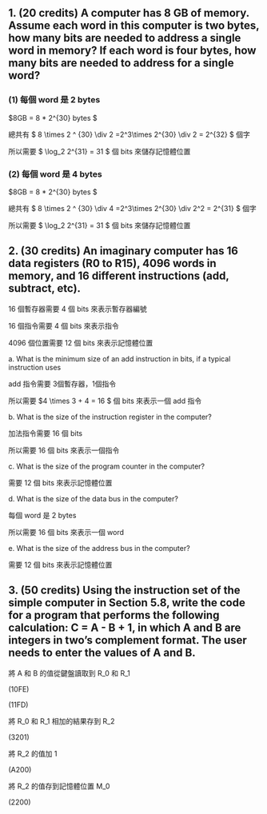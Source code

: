 ## 1. (20 credits) A computer has 8 GB of memory. Assume each word in this computer is two bytes, how many bits are needed to address a single word in memory? If each word is four bytes, how many bits are needed to address for a single word?


### (1) 每個 word 是 2 bytes
$8GB = 8 * 2^{30} bytes $

總共有 $ 8 \times 2 ^ {30} \div 2 =2^3\times 2^{30} \div 2 = 2^{32} $ 個字

所以需要 $ \log_2 2^{31}  = 31 $ 個 bits 來儲存記憶體位置

### (2) 每個 word 是 4 bytes

$8GB = 8 * 2^{30} bytes $

總共有 $ 8 \times 2 ^ {30} \div 4 =2^3\times 2^{30} \div 2^2 = 2^{31} $ 個字

所以需要 $ \log_2 2^{31}  = 31 $ 個 bits 來儲存記憶體位置


## 2. (30 credits) An imaginary computer has 16 data registers (R0 to R15), 4096 words in memory, and 16 different instructions (add, subtract, etc). 

16 個暫存器需要 4 個 bits 來表示暫存器編號

16 個指令需要 4 個 bits 來表示指令

4096 個位置需要 12 個 bits 來表示記憶體位置

a. What is the minimum size of an add instruction in bits, if a typical instruction uses 

add 指令需要 3個暫存器，1個指令

所以需要 $4 \times 3 + 4 = 16 $ 個 bits 來表示一個 add 指令


b. What is the size of the instruction register in the computer?

加法指令需要 16 個 bits

所以需要 16 個 bits 來表示一個指令

c. What is the size of the program counter in the computer?

需要 12 個 bits 來表示記憶體位置

d. What is the size of the data bus in the computer?

每個 word 是 2 bytes

所以需要 16 個 bits 來表示一個 word

e. What is the size of the address bus in the computer?

需要 12 個 bits 來表示記憶體位置

## 3. (50 credits) Using the instruction set of the simple computer in Section 5.8, write the code for a program that performs the following calculation: C  = A - B + 1, in which A and B are integers in two’s complement format. The user needs to enter the values of A and B.

將 A 和 B 的值從鍵盤讀取到 R_0 和 R_1

(10FE)

(11FD)

將 R_0 和 R_1 相加的結果存到 R_2

(3201)

將 R_2 的值加 1 

(A200)

將 R_2 的值存到記憶體位置 M_0

(2200)
